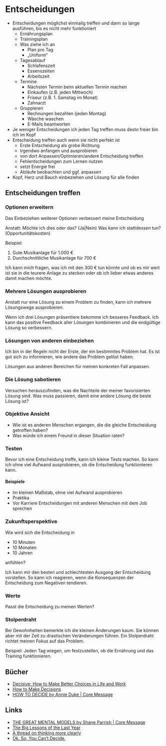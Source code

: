 # Entscheidungen

- Entscheidungen möglichst einmalig treffen und dann so lange ausführen, bis es nicht mehr funktioniert
    * Ernährungsplan
    * Trainingsplan
    * Was ziehe ich an
        + Plan pro Tag
        + „Uniform“
    * Tagesablauf
        + Schlafenszeit
        + Essenszeiten
        + Arbeitszeit
    * Termine
        + Nächsten Termin beim aktuellen Termin machen
        + Einkaufen (z.B. jeden Mittwoch)
        + Friseur (z.B. 1. Samstag im Monat)
        + Zahnarzt
    * Gruppieren 
        + Rechnungen bezahlen (jeden Montag)
        + Wäsche waschen
        + E-Mails beantworten
- Je weniger Entscheidungen ich jeden Tag treffen muss desto freier bin ich im Kopf
- Entscheidung treffen auch wenn sie nicht perfekt ist 
    * Erste Entscheidung als grobe Richtung
    * Irgendwo anfangen und ausprobieren
    * von dort Anpassen/Optimieren/andere Entscheidung treffen
    * Fehlentscheidungen zum Lernen nutzen
    * setzt Energie frei
    * Abläufe beobachten und ggf. anpassen
- Kopf, Herz und Bauch einbeziehen und Lösung für alle finden

## Entscheidungen treffen

### Optionen erweitern

Das Einbeziehen weiterer Optionen verbessert meine Entscheidung

Anstatt: Möchte ich dies oder das? (Ja|Nein)
Was kann ich stattdessen tun? (Opportunitätskosten)

Beispiel:
1. Gute Musikanlage für 1.000 €
2. Durchschnittliche Musikanlage für 700 €

Ich kann mich fragen, was ich mit den 300 € tun könnte und ob es mir wert ist sie in die teurere Anlage zu stecken oder ob ich lieber etwas anderes damit machen möchte.

### Mehrere Lösungen ausprobieren

Anstatt nur eine Lösung zu einem Problem zu finden, kann ich mehrere Lösungswege ausprobieren.

Wenn ich drei Lösungen präsentiere bekomme ich besseres Feedback.
Ich kann das positive Feedback aller Lösungen kombinieren und die endgültige Lösung so verbessern.

### Lösungen von anderen einbeziehen

Ich bin in der Regeln nicht der Erste, der ein bestimmtes Problem hat.
Es ist gut sich zu informieren, wie andere das Problem gelöst haben.

Lösungen aus anderen Bereichen für meinen konkreten Fall anpassen.

### Die Lösung sabotieren

Versuchen herauszufinden, was die Nachteile der meiner favorisierten Lösung sind.
Was muss passieren, damit eine andere Lösung die beste Lösung ist?

### Objektive Ansicht

- Wie ist es anderen Menschen ergangen, die die gleiche Entscheidung getroffen haben?
- Was würde ich einem Freund in dieser Situation raten?

### Testen

Bevor ich eine Entscheidung treffe, kann ich kleine Tests machen. So kann ich ohne viel Aufwand ausprobieren, ob die Entscheidung funktionieren kann.

#### Beispiele

- Im kleinen Maßstab, ohne viel Aufwand ausprobieren
- Praktika
- Vor Karriere Entscheidungen mit anderen Menschen mit dem Job sprechen

### Zukunftsperspektive

Wie wird sich die Entscheidung in 

- 10 Minuten
- 10 Monaten
- 10 Jahren 

anfühlen?

Ich kann mir den besten und schlechtesten Ausgang der Entscheidung vorstellen. So kann ich reagieren, wenn die Konsequenzen der Entscheidung zum Negativen tendieren.

### Werte

Passt die Entscheidung zu meinen Werten?

### Stolperdraht

Bei Gewohnheiten bemerkte ich die kleinen Änderungen kaum. Sie können aber mit der Zeit zu drastischen Veränderungen führen.
Ein Stolperdraht richtet meinen Fokus auf das Problem.

Beispiel:
Jeden Tag wiegen, um festzustellen, ob die Ernährung und das Training funktionieren.

## Bücher

- [Decisive: How to Make Better Choices in Life and Work](https://www.goodreads.com/book/show/15798078-decisive)
- [How to Make Decisions](https://effectiviology.com/how-to-make-decisions/)
- [HOW TO DECIDE by Annie Duke | Core Message](https://www.youtube.com/watch?v=wUB8l1Fz0mA)

## Links

- [THE GREAT MENTAL MODELS by Shane Parrish | Core Message](https://www.youtube.com/watch?v=LOMkBihsWZw)
- [The Big Lessons of the Last Year](https://www.collaborativefund.com/blog/the-big-lessons-of-the-last-year)
- [A thread on thinking more clearly](https://twitter.com/Julian/status/1378439257879162880)
- [Ok. So, You Can’t Decide.](https://randsinrepose.com/archives/ok-so-you-cant-decide/)
